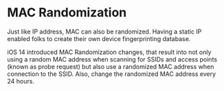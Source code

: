 # MAC Randomization

Just like IP address, MAC can also be randomized. Having a static IP enabled folks to create their own device fingerprinting database. 

iOS 14 introduced MAC Randomization changes, that result into not only using a random MAC address when scanning for SSIDs and access points (known as probe request) but also use a randomized MAC address when connection to the SSID. Also, change the randomized MAC address every 24 hours. 
